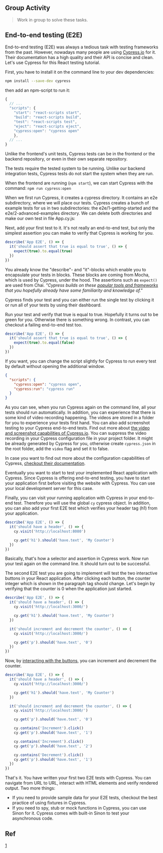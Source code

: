## Group Activity

> Work in group to solve these tasks.

## End-to-end testing (E2E)

End-to-end testing (E2E) was always a tedious task with testing frameworks from the past. However, nowadays many people are using [Cypress.io](https://cypress.io) for it. Their documentation has a high quality and their API is concise and clean. Let's use Cypress for this React testing tutorial.

First, you have to install it on the command line to your dev dependencies:

```bash
npm install --save-dev cypress
```

then add an npm-script to run it:

```js
{
  // ...
  "scripts": {
    "start": "react-scripts start",
    "build": "react-scripts build",
    "test": "react-scripts test",
    "eject": "react-scripts eject",
    "cypress:open": "cypress open"
    },
  // ...
}
```

Unlike the frontend's unit tests, Cypress tests can be in the frontend or the backend repository, or even in their own separate repository.

The tests require the tested system to be running. Unlike our backend integration tests, Cypress tests do not start the system when they are run.

When the frontend are running (`npm start`), we can start Cypress with the command: `npm run cypress:open`

When we first run Cypress, it creates a cypress directory. It contains an e2e subdirectory, where we will place our tests. Cypress creates a bunch of example tests for us in two subdirectories: the e2e/1-getting-started and the e2e/2-advanced-examples directory. We can delete both directories and make our own test in file App.cy.js:

Next, add your first test to it. It's not really an end-to-end test, but only the simplest assertion you can make to verify that Cypress is working for you.

```js
describe('App E2E', () => {
  it('should assert that true is equal to true', () => {
    expect(true).to.equal(true)
  })
})
```

You already know the "describe"- and "it"-blocks which enable you to encapsulate your tests in blocks. These blocks are coming from Mocha, which is used by Cypress, under the hood. The assertions such as `expect()` are used from Chai. _"Cypress builds on these [popular tools and frameworks](https://docs.cypress.io/guides/references/bundled-tools.html) that you hopefully already have some familiarity and knowledge of."_

Cypress finds your test and you can either run the single test by clicking it or run all of your tests by using their dashboard.

Run your test and verify that true is equal to true. Hopefully it turns out to be green for you. Otherwise there is something wrong. In contrast, you can checkout a failing end-to-end test too.

```js
describe('App E2E', () => {
  it('should assert that true is equal to true', () => {
    expect(true).to.equal(false)
  })
})
```

If you want, you can change the script slightly for Cypress to run every test by default without opening the additional window.

```json
{
  "scripts": {
    "cypress:open": "cypress open",
    "cypress:run": "cypress run"
  }
}
```

As you can see, when you run Cypress again on the command line, all your tests should run automatically. In addition, you can experience that there is some kind of video recording happening. The videos are stored in a folder for you to experience your tests first hand. You can also add screenshot testing to your Cypress end-to-end tests. Find out more about [the video and screenshot capabilities of Cypress.io](https://docs.cypress.io/guides/guides/screenshots-and-videos.html). You can suppress the video recording in your Cypress configuration file in your project folder. It might be already generated by Cypress for you, otherwise create `cypress.json` in the root folder, add the `video` flag and set it to false.

In case you want to find out more about the configuration capabilities of Cypress, [checkout their documentation](https://docs.cypress.io/guides/references/configuration.html).

Eventually you want to start to test your implemented React application with Cypress. Since Cypress is offering end-to-end testing, you have to start your application first before visiting the website with Cypress. You can use your local development server for this case.

Finally, you can visit your running application with Cypress in your end-to-end test. Therefore you will use the global `cy` cypress object. In addition, you can also add your first E2E test which verifies your header tag (h1) from your application.

```js
describe('App E2E', () => {
  it('should have a header', () => {
    cy.visit('http://localhost:8080')

    cy.get('h1').should('have.text', 'My Counter')
  })
})
```

Basically, that's how a selector and assertion in Cypress work. Now run your test again on the command line. It should turn out to be successful.

The second E2E test you are going to implement will test the two interactive buttons in your React application. After clicking each button, the counter integer which is shown in the paragraph tag should change. Let's begin by verifying that the counter is 0 when the application just started.

```js
describe('App E2E', () => {
  it('should have a header', () => {
    cy.visit('http://localhost:3000/')

    cy.get('h1').should('have.text', 'My Counter')
  })

  it('should increment and decrement the counter', () => {
    cy.visit('http://localhost:3000/')

    cy.get('p').should('have.text', '0')
  })
})
```

Now, by [interacting with the buttons](https://docs.cypress.io/guides/core-concepts/interacting-with-elements.html), you can increment and decrement the counter.

```js
describe('App E2E', () => {
  it('should have a header', () => {
    cy.visit('http://localhost:3000/')

    cy.get('h1').should('have.text', 'My Counter')
  })

  it('should increment and decrement the counter', () => {
    cy.visit('http://localhost:3000/')

    cy.get('p').should('have.text', '0')

    cy.contains('Increment').click()
    cy.get('p').should('have.text', '1')

    cy.contains('Increment').click()
    cy.get('p').should('have.text', '2')

    cy.contains('Decrement').click()
    cy.get('p').should('have.text', '1')
  })
})
```

That's it. You have written your first two E2E tests with Cypress. You can navigate from URL to URL, interact with HTML elements and verify rendered output. Two more things:

- If you need to provide sample data for your E2E tests, checkout the best practice of using fixtures in Cypress.
- If you need to spy, stub or mock functions in Cypress, you can use Sinon for it. Cypress comes with built-in Sinon to test your asynchronous code.

## Ref

[1](https://www.robinwieruch.de/react-testing-cypress/)
